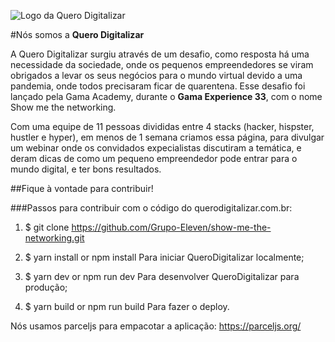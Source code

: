 ![Logo da Quero Digitalizar](https://querodigitalizar.com.br/img/quero-digitalizar-logo-03-sm.png)

#Nós somos a **Quero Digitalizar**

A Quero Digitalizar surgiu através de um desafio, como resposta há uma necessidade da sociedade, onde os pequenos empreendedores se viram obrigados a levar os seus negócios para o mundo virtual devido a uma pandemia, onde todos precisaram ficar de quarentena. Esse desafio foi lançado pela Gama Academy, durante o **Gama Experience 33**, com o nome Show me the networking.

Com uma equipe de 11 pessoas divididas entre 4 stacks (hacker, hispster, hustler e hyper), em menos de 1 semana criamos essa página, para divulgar um webinar onde os convidados expecialistas discutiram a temática, e deram dicas de como um pequeno empreendedor pode entrar para o mundo digital, e ter bons resultados.

##Fique à vontade para contribuir!

###Passos para contribuir com o código do querodigitalizar.com.br:

1. $ git clone https://github.com/Grupo-Eleven/show-me-the-networking.git

2. $ yarn install or npm install
    Para iniciar QueroDigitalizar localmente;

3. $ yarn dev or npm run dev
    Para desenvolver QueroDigitalizar para produção;

4. $ yarn build or npm run build
    Para fazer o deploy.

Nós usamos parceljs para empacotar a aplicação: https://parceljs.org/
